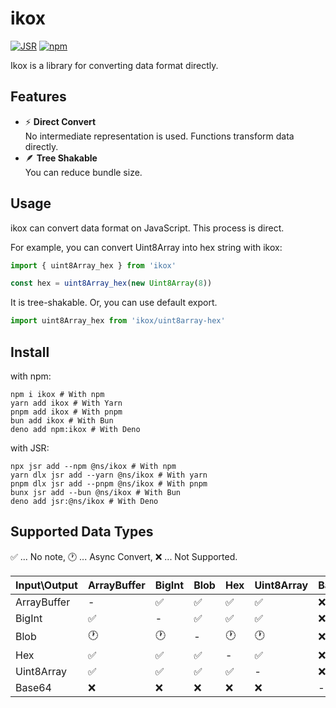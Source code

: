 # ikox
[![JSR](https://jsr.io/badges/@ns/ikox)](https://jsr.io/@ns/ikox)
[![npm](https://img.shields.io/npm/v/ikox)](https://npmjs.com/package/ikox)

Ikox is a library for converting data format directly.

## Features

- ⚡️ **Direct Convert**  
No intermediate representation is used. Functions transform data directly.
- 🪶 **Tree Shakable**  
You can reduce bundle size.

## Usage

ikox can convert data format on JavaScript. This process is direct.


For example, you can convert Uint8Array into hex string with ikox:
```ts
import { uint8Array_hex } from 'ikox'

const hex = uint8Array_hex(new Uint8Array(8))
```
It is tree-shakable. Or, you can use default export.
```ts
import uint8Array_hex from 'ikox/uint8array-hex'
```

## Install

with npm:
```shell
npm i ikox # With npm
yarn add ikox # With Yarn
pnpm add ikox # With pnpm
bun add ikox # With Bun
deno add npm:ikox # With Deno
```
with JSR:
```shell
npx jsr add --npm @ns/ikox # With npm
yarn dlx jsr add --yarn @ns/ikox # With yarn
pnpm dlx jsr add --pnpm @ns/ikox # With pnpm
bunx jsr add --bun @ns/ikox # With Bun
deno add jsr:@ns/ikox # With Deno
```

## Supported Data Types

✅ ... No note, 🕐 ... Async Convert, ❌ ... Not Supported.

| Input\Output | ArrayBuffer | BigInt | Blob | Hex | Uint8Array | Base64 |
| :-- | --- | --- | --- | --- | --- | --- |
| ArrayBuffer | - | ✅ | ✅ | ✅ | ✅ | ❌ |
| BigInt | ✅ | - | ✅ | ✅ | ✅ | ❌ |
| Blob | 🕐 | 🕐 | - | 🕐 | 🕐 | ❌ |
| Hex | ✅ | ✅ | ✅ | - | ✅ | ❌ |
| Uint8Array | ✅ | ✅ | ✅ | ✅ | - | ❌ |
| Base64 | ❌ | ❌ | ❌ | ❌ | ❌ | - |
